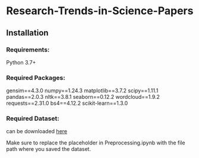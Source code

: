 # Research-Trends-in-Science-Papers

## Installation

### Requirements: 
Python 3.7+

### Required Packages:
gensim==4.3.0 
numpy==1.24.3
matplotlib==3.7.2
scipy==1.11.1
pandas==2.0.3
nltk==3.8.1
seaborn==0.12.2
wordcloud==1.9.2
requests==2.31.0
bs4==4.12.2
scikit-learn==1.3.0

### Required Dataset: 
can be downloaded [here](https://www.kaggle.com/Cornell-University/arxiv)

Make sure to replace the placeholder in Preprocessing.ipynb with the file path where you saved the dataset.

